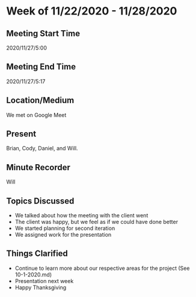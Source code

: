 # Week of 11/22/2020 - 11/28/2020

## Meeting Start Time

2020/11/27/5:00

## Meeting End Time

2020/11/27/5:17

## Location/Medium

We met on Google Meet

## Present

Brian, Cody, Daniel, and Will.

## Minute Recorder

Will

## Topics Discussed

- We talked about how the meeting with the client went
- The client was happy, but we feel as if we could have done better
- We started planning for second iteration
- We assigned work for the presentation


## Things Clarified

- Continue to learn more about our respective areas for the project (See 10-1-2020.md)
- Presentation next week
- Happy Thanksgiving
